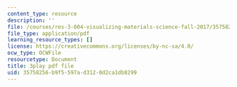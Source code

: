 ```yaml
---
content_type: resource
description: ''
file: /courses/res-3-004-visualizing-materials-science-fall-2017/35758256b9f5597ad3120d2ca1db8299_xdm3Jz3IgwE.pdf
file_type: application/pdf
learning_resource_types: []
license: https://creativecommons.org/licenses/by-nc-sa/4.0/
ocw_type: OCWFile
resourcetype: Document
title: 3play pdf file
uid: 35758256-b9f5-597a-d312-0d2ca1db8299
---
```

